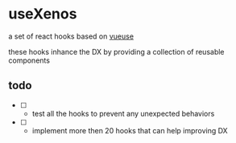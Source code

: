 # useXenos

a set of react hooks based on [vueuse](https://vueuse.org/)

these hooks inhance the DX by providing a collection of reusable components

## todo

- [ ] - test all the hooks to prevent any unexpected behaviors
- [ ] - implement more then 20 hooks that can help improving DX
